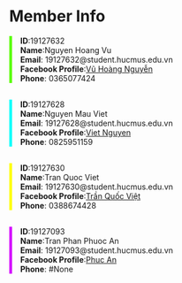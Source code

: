 <h1>Member Info</h1>

<p style = "border-left: 5px solid #5CFD00; padding-left:15px;margin-bottom: 30px;">
<b>ID</b>:19127632<br>
<b>Name</b>:Nguyen Hoang Vu<br>
<b>Email</b>: 19127632@student.hucmus.edu.vn<br>
<b>Facebook Profile</b>:<a href = "https://www.facebook.com/i.am.deep.try">Vũ Hoàng Nguyễn</a> <br>
<b>Phone</b>: 0365077424<br>
</p>
<p style = "border-left: 5px solid #02FEFB; padding-left:15px;margin-bottom: 30px;">
<b>ID</b>:19127628<br>
<b>Name</b>:Nguyen Mau Viet<br>
<b>Email</b>: 19127628@student.hucmus.edu.vn<br>
<b>Facebook Profile</b>:<a href = "https://www.facebook.com/profile.php?id=100014424492815">Viet Nguyen</a> <br>
<b>Phone</b>: 0825951159<br>
</p>


<p style = "border-left: 5px solid #FEFE02; padding-left:15px;margin-bottom: 30px;">
<b>ID</b>:19127630<br>
<b>Name</b>:Tran Quoc Viet<br>
<b>Email</b>: 19127630@student.hucmus.edu.vn<br>
<b>Facebook Profile</b>:<a href = "https://www.facebook.com/trna.sa.sa">Trần Quốc Việt</a> <br>
<b>Phone</b>: 0388674428<br>
</p>

<p style = "border-left: 5px solid #D402FE; padding-left:15px;margin-bottom: 30px;">
<b>ID</b>:19127093<br>
<b>Name</b>:Tran Phan Phuoc An<br>
<b>Email</b>: 19127093@student.hucmus.edu.vn<br>
<b>Facebook Profile</b>:<a href = "https://www.facebook.com/tranphanphuocan">Phuc An</a> <br>
<b>Phone</b>: #None<br>
</p>

